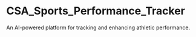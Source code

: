 # CSA_Sports_Performance_Tracker
An AI-powered platform for tracking and enhancing athletic performance.
